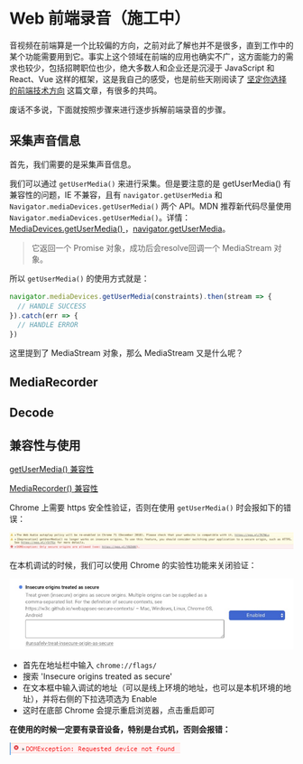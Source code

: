 # Web 前端录音（施工中）

音视频在前端算是一个比较偏的方向，之前对此了解也并不是很多，直到工作中的某个功能需要用到它。事实上这个领域在前端的应用也确实不广，这方面能力的需求也较少，包括招聘职位也少，绝大多数人和企业还是沉浸于 JavaScript 和 React、Vue 这样的框架，这是我自己的感受，也是前些天刚阅读了 [坚定你选择的前端技术方向](https://www.zhangxinxu.com/life/2018/12/firm-direction/) 这篇文章，有很多的共鸣。

废话不多说，下面就按照步骤来进行逐步拆解前端录音的步骤。

## 采集声音信息

首先，我们需要的是采集声音信息。

我们可以通过 `getUserMedia()` 来进行采集。但是要注意的是 getUserMedia() 有兼容性的问题，IE 不兼容，且有 `navigator.getUserMedia` 和 `Navigator.mediaDevices.getUserMedia()` 两个 API。MDN 推荐新代码尽量使用 `Navigator.mediaDevices.getUserMedia()`。详情：[MediaDevices.getUserMedia()
](https://developer.mozilla.org/zh-CN/docs/Web/API/MediaDevices/getUserMedia)，[navigator.getUserMedia](https://developer.mozilla.org/zh-CN/docs/Web/API/Navigator/getUserMedia)。

> 它返回一个 Promise 对象，成功后会resolve回调一个 MediaStream 对象。

所以 `getUserMedia()` 的使用方式就是：

```JavaScript
navigator.mediaDevices.getUserMedia(constraints).then(stream => {
  // HANDLE SUCCESS
}).catch(err => {
  // HANDLE ERROR
})
```

这里提到了 MediaStream 对象，那么 MediaStream 又是什么呢？

## MediaRecorder

## Decode

## 兼容性与使用

[getUserMedia() 兼容性](https://caniuse.com/#search=getUserMedia)

[MediaRecorder() 兼容性](https://caniuse.com/#search=MediaRecorder)

Chrome 上需要 https 安全性验证，否则在使用 `getUserMedia()` 时会报如下的错误：

![chrome-error](./static/html5-audio-recording/chrome-error.png)

在本机调试的时候，我们可以使用 Chrome 的实验性功能来关闭验证：

![insecure](./static/html5-audio-recording/insecure.png)

- 首先在地址栏中输入 `chrome://flags/`
- 搜索 'Insecure origins treated as secure'
- 在文本框中输入调试的地址（可以是线上环境的地址，也可以是本机环境的地址），并将右侧的下拉选项选为 Enable
- 这时在底部 Chrome 会提示重启浏览器，点击重启即可

**在使用的时候一定要有录音设备，特别是台式机，否则会报错：**

![no device](./static/html5-audio-recording/no-record-device.png)
